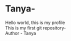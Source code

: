 # Tanya-
Hello world, this is my profile
<br>
This is my first git repository-
<br>
Author - Tanya 


